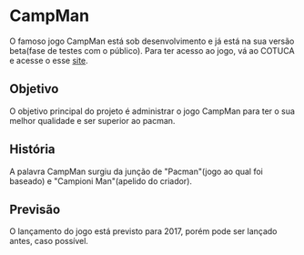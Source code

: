 # CampMan
O famoso jogo CampMan está sob desenvolvimento e já está na sua versão beta(fase de testes com o público).
Para ter acesso ao jogo, vá ao COTUCA e acesse o esse [site](http://www2/u15163/CampMan/).

## Objetivo
O objetivo principal do projeto é administrar o jogo CampMan para ter o sua melhor qualidade e ser superior ao pacman.

## História
A palavra CampMan surgiu da junção de "Pacman"(jogo ao qual foi baseado) e "Campioni Man"(apelido do criador).

## Previsão
O lançamento do jogo está previsto para 2017, porém pode ser lançado antes, caso possível.
